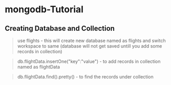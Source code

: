 # mongodb-Tutorial
## Creating Database and Collection

> use flights - this will create new database named as flights and switch workspace to same (database will not get saved untill you add some records in collection)

> db.flightData.insertOne("key":"value") - to add records in collection named as flightData

> db.flightData.find().pretty() - to find the records under collection
